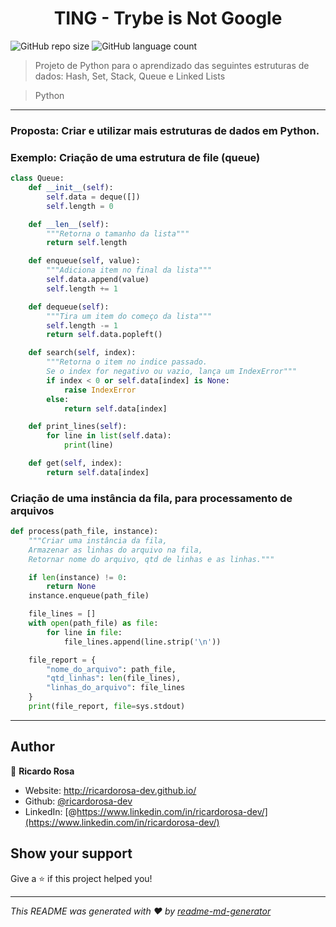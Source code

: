 <h1 align="center">TING - Trybe is Not Google</h1>

![GitHub repo size](https://img.shields.io/github/repo-size/ricardorosa-dev/38-Project-TING?style=for-the-badge)
![GitHub language count](https://img.shields.io/github/languages/count/ricardorosa-dev/38-Project-TING?style=for-the-badge)

> Projeto de Python para o aprendizado das seguintes estruturas de dados: Hash, Set, Stack, Queue e Linked Lists

> Python
---
### <strong>Proposta</strong>: Criar e utilizar mais estruturas de dados em Python.

### Exemplo: Criação de uma estrutura de file (queue)

```Python
class Queue:
    def __init__(self):
        self.data = deque([])
        self.length = 0

    def __len__(self):
        """Retorna o tamanho da lista"""
        return self.length

    def enqueue(self, value):
        """Adiciona item no final da lista"""
        self.data.append(value)
        self.length += 1

    def dequeue(self):
        """Tira um item do começo da lista"""
        self.length -= 1
        return self.data.popleft()

    def search(self, index):
        """Retorna o item no indice passado.
        Se o index for negativo ou vazio, lança um IndexError"""
        if index < 0 or self.data[index] is None:
            raise IndexError
        else:
            return self.data[index]

    def print_lines(self):
        for line in list(self.data):
            print(line)

    def get(self, index):
        return self.data[index]

```
### Criação de uma instância da fila, para processamento de arquivos
```Python
def process(path_file, instance):
    """Criar uma instância da fila,
    Armazenar as linhas do arquivo na fila,
    Retornar nome do arquivo, qtd de linhas e as linhas."""

    if len(instance) != 0:
        return None
    instance.enqueue(path_file)

    file_lines = []
    with open(path_file) as file:
        for line in file:
            file_lines.append(line.strip('\n'))

    file_report = {
        "nome_do_arquivo": path_file,
        "qtd_linhas": len(file_lines),
        "linhas_do_arquivo": file_lines
    }
    print(file_report, file=sys.stdout)
```
---
## Author

👤 **Ricardo Rosa**

* Website: http://ricardorosa-dev.github.io/
* Github: [@ricardorosa-dev](https://github.com/ricardorosa-dev)
* LinkedIn: [@https://www.linkedin.com/in/ricardorosa-dev/](https://www.linkedin.com/in/ricardorosa-dev/)

## Show your support

Give a ⭐️ if this project helped you!

***
_This README was generated with ❤️ by [readme-md-generator](https://github.com/kefranabg/readme-md-generator)_
